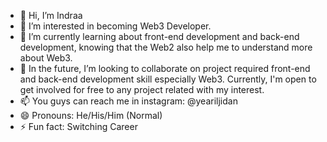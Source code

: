 - 👋 Hi, I’m Indraa
- 👀 I’m interested in becoming Web3 Developer. 
- 🌱 I’m currently learning about front-end development and back-end development, knowing that the Web2 also help me to understand more about Web3.
- 💞️ In the future, I’m looking to collaborate on project required front-end and back-end development skill especially Web3. Currently, I'm open to get involved for free to any project related with my interest. 
- 📫 You guys can reach me in instagram: @yeariljidan 
- 😄 Pronouns: He/His/Him (Normal)
- ⚡ Fun fact: Switching Career

<!---
dev-indraa/dev-indraa is a ✨ special ✨ repository because its `README.md` (this file) appears on your GitHub profile.
You can click the Preview link to take a look at your changes.
--->
